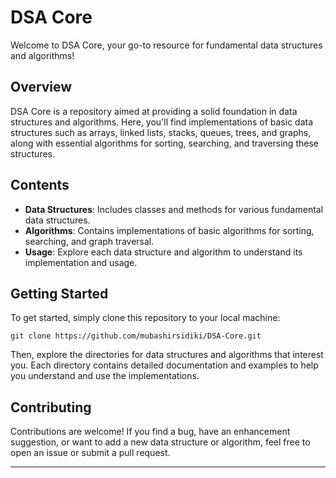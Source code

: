 # DSA Core

Welcome to DSA Core, your go-to resource for fundamental data structures and algorithms!

## Overview

DSA Core is a repository aimed at providing a solid foundation in data structures and algorithms. Here, you'll find implementations of basic data structures such as arrays, linked lists, stacks, queues, trees, and graphs, along with essential algorithms for sorting, searching, and traversing these structures.

## Contents

- **Data Structures**: Includes classes and methods for various fundamental data structures.
- **Algorithms**: Contains implementations of basic algorithms for sorting, searching, and graph traversal.
- **Usage**: Explore each data structure and algorithm to understand its implementation and usage.

## Getting Started

To get started, simply clone this repository to your local machine:

```
git clone https://github.com/mubashirsidiki/DSA-Core.git
```

Then, explore the directories for data structures and algorithms that interest you. Each directory contains detailed documentation and examples to help you understand and use the implementations.

## Contributing

Contributions are welcome! If you find a bug, have an enhancement suggestion, or want to add a new data structure or algorithm, feel free to open an issue or submit a pull request.

---
